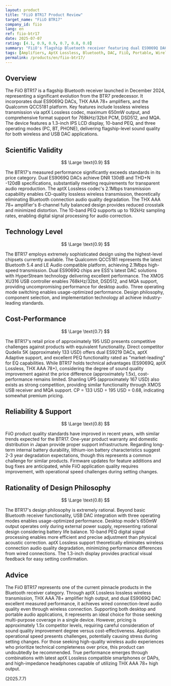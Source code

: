 ```yaml
---
layout: product
title: "FiiO BTR17 Product Review"
target_name: "FiiO BTR17"
company_id: fiio
lang: en
ref: fiio-btr17
date: 2025-07-07
rating: [4.1, 0.9, 0.9, 0.7, 0.8, 0.8]
summary: "FiiO's flagship Bluetooth receiver featuring dual ES9069Q DACs, THX AAA 78+ amplifiers, and Qualcomm QCC5181 platform, delivering lossless wireless transmission via aptX Lossless. Desktop mode achieves 650mW high output, providing DAP-level sound quality and functionality. Comprehensive format support including 768kHz/32bit PCM, DSD512, and MQA enables high-quality playback of any hi-res audio source."
tags: [Amplifiers, AptX Lossless, Bluetooth, DAC, FiiO, Portable, Wireless]
permalink: /products/en/fiio-btr17/
---
```

## Overview

The FiiO BTR17 is a flagship Bluetooth receiver launched in December 2024, representing a significant evolution from the BTR7 predecessor. It incorporates dual ES9069Q DACs, THX AAA 78+ amplifiers, and the Qualcomm QCC5181 platform. Key features include lossless wireless transmission via aptX Lossless codec, maximum 650mW output, and comprehensive format support for 768kHz/32bit PCM, DSD512, and MQA. The device features a 1.3-inch IPS LCD display, 10-band PEQ, and three operating modes (PC, BT, PHONE), delivering flagship-level sound quality for both wireless and USB DAC applications.

## Scientific Validity

$$ \Large \text{0.9} $$

The BTR17's measured performance significantly exceeds standards in its price category. Dual ES9069Q DACs achieve DNR 130dB and THD+N -120dB specifications, substantially meeting requirements for transparent audio reproduction. The aptX Lossless codec's 2.1Mbps transmission capability enables CD-quality lossless wireless transmission, theoretically eliminating Bluetooth connection audio quality degradation. The THX AAA 78+ amplifier's 8-channel fully balanced design provides reduced crosstalk and minimized distortion. The 10-band PEQ supports up to 192kHz sampling rates, enabling digital signal processing for audio correction.

## Technology Level

$$ \Large \text{0.9} $$

The BTR17 employs extremely sophisticated design using the highest-level chipsets currently available. The Qualcomm QCC5181 represents the latest Bluetooth 5.4 and LE Audio compatible platform, achieving 2.1Mbps high-speed transmission. Dual ES9069Q chips are ESS's latest DAC solutions with HyperStream technology delivering excellent performance. The XMOS XU316 USB controller enables 768kHz/32bit, DSD512, and MQA support, providing uncompromising performance for desktop audio. Three operating mode switching enables usage-optimized performance. Design philosophy, component selection, and implementation technology all achieve industry-leading standards.

## Cost-Performance

$$ \Large \text{0.7} $$

The BTR17's retail price of approximately 195 USD presents competitive challenges against products with equivalent functionality. Direct competitor Qudelix 5K (approximately 133 USD) offers dual ES9219 DACs, aptX Adaptive support, and excellent PEQ functionality rated as "market-leading" for EQ capabilities. While BTR17 holds technical advantages (ES9069Q, aptX Lossless, THX AAA 78+), considering the degree of sound quality improvement against the price difference (approximately 1.5x), cost-performance remains limited. Shanling UP5 (approximately 167 USD) also exists as strong competition, providing similar functionality through XMOS USB receiver and MQA support. CP = 133 USD ÷ 195 USD = 0.68, indicating somewhat premium pricing.

## Reliability & Support

$$ \Large \text{0.8} $$

FiiO product quality standards have improved in recent years, with similar trends expected for the BTR17. One-year product warranty and domestic distribution in Japan provide proper support infrastructure. Regarding long-term internal battery durability, lithium-ion battery characteristics suggest 2-3 year degradation expectations, though this represents a common challenge for similar products. Firmware updates for feature additions and bug fixes are anticipated, while FiiO application quality requires improvement, with operational speed challenges during setting changes.

## Rationality of Design Philosophy

$$ \Large \text{0.8} $$

The BTR17's design philosophy is extremely rational. Beyond basic Bluetooth receiver functionality, USB DAC integration with three operating modes enables usage-optimized performance. Desktop mode's 650mW output operates only during external power supply, representing rational design considering battery life balance. 10-band PEQ digital signal processing enables more efficient and precise adjustment than physical acoustic correction. aptX Lossless support theoretically eliminates wireless connection audio quality degradation, minimizing performance differences from wired connections. The 1.3-inch display provides practical visual feedback for easy setting confirmation.

## Advice

The FiiO BTR17 represents one of the current pinnacle products in the Bluetooth receiver category. Through aptX Lossless lossless wireless transmission, THX AAA 78+ amplifier high output, and dual ES9069Q DAC excellent measured performance, it achieves wired connection-level audio quality even through wireless connection. Supporting both desktop and portable audio applications, it represents an ideal choice for those seeking multi-purpose coverage in a single device. However, pricing is approximately 1.5x competitor levels, requiring careful consideration of sound quality improvement degree versus cost-effectiveness. Application operational speed presents challenges, potentially causing stress during setting changes. For those seeking high-quality wireless audio experiences who prioritize technical completeness over price, this product can undoubtedly be recommended. True performance emerges through combinations with latest aptX Lossless compatible smartphones or DAPs, and high-impedance headphones capable of utilizing THX AAA 78+ high output.

(2025.7.7)